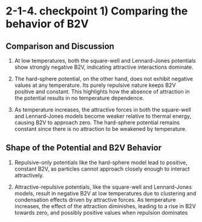 # 2-1-4. checkpoint 1) Comparing the behavior of B2V

## Comparison and Discussion
1) At low temperatures, both the square-well and Lennard-Jones potentials show strongly negative B2V, indicating attractive interactions dominate.

2) The hard-sphere potential, on the other hand, does not exhibit negative values at any temperature. Its purely repulsive nature keeps B2V positive and constant. This highlights how the absence of attraction in the potential results in no temperature dependence.

3) As temperature increases, the attractive forces in both the square-well and Lennard-Jones models become weaker relative to thermal energy, causing B2V to approach zero. The hard-sphere potential remains constant since there is no attraction to be weakened by temperature.

## Shape of the Potential and B2V Behavior
1) Repulsive-only potentials like the hard-sphere model lead to positive, constant B2V, as particles cannot approach closely enough to interact attractively.

2) Attractive-repulsive potentials, like the square-well and Lennard-Jones models, result in negative B2V at low temperatures due to clustering and condensation effects driven by attractive forces. As temperature increases, the effect of the attraction diminishes, leading to a rise in B2V towards zero, and possibly positive values when repulsion dominates
